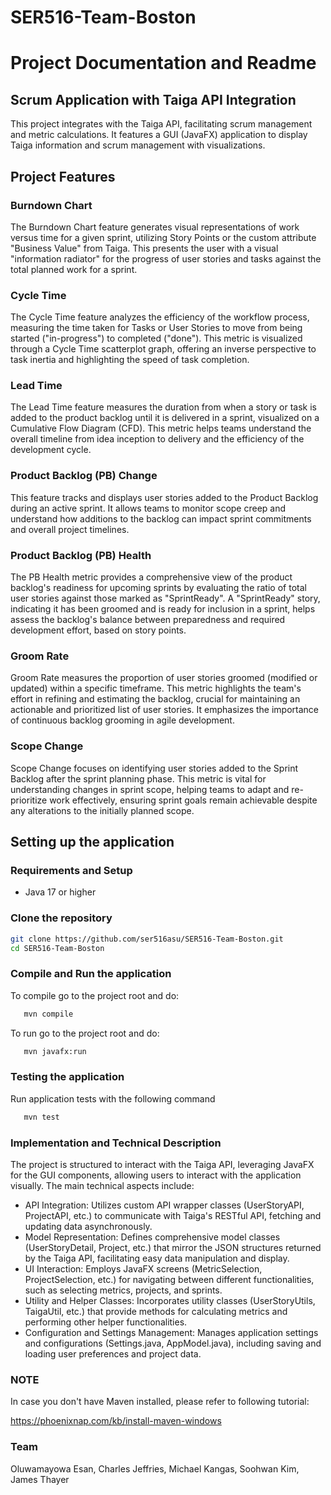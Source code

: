 # SER516-Team-Boston
# Project Documentation and Readme

## Scrum Application with Taiga API Integration

This project integrates with the Taiga API, facilitating scrum management and metric calculations. It features a GUI (JavaFX) application to display Taiga information and scrum management with visualizations. 

## Project Features

### Burndown Chart

The Burndown Chart feature generates visual representations of work versus time for a given sprint, utilizing Story Points or the custom attribute "Business Value" from Taiga. This presents the user with a visual "information radiator" for the progress of user stories and tasks against the total planned work for a sprint.

### Cycle Time

The Cycle Time feature analyzes the efficiency of the workflow process, measuring the time taken for Tasks or User Stories to move from being started ("in-progress") to completed ("done"). This metric is visualized through a Cycle Time scatterplot graph, offering an inverse perspective to task inertia and highlighting the speed of task completion.

### Lead Time

The Lead Time feature measures the duration from when a story or task is added to the product backlog until it is delivered in a sprint, visualized on a Cumulative Flow Diagram (CFD). This metric helps teams understand the overall timeline from idea inception to delivery and the efficiency of the development cycle.

### Product Backlog (PB) Change
This feature tracks and displays user stories added to the Product Backlog during an active sprint. It allows teams to monitor scope creep and understand how additions to the backlog can impact sprint commitments and overall project timelines.

### Product Backlog (PB) Health
The PB Health metric provides a comprehensive view of the product backlog's readiness for upcoming sprints by evaluating the ratio of total user stories against those marked as "SprintReady". A "SprintReady" story, indicating it has been groomed and is ready for inclusion in a sprint, helps assess the backlog's balance between preparedness and required development effort, based on story points.

### Groom Rate
Groom Rate measures the proportion of user stories groomed (modified or updated) within a specific timeframe. This metric highlights the team's effort in refining and estimating the backlog, crucial for maintaining an actionable and prioritized list of user stories. It emphasizes the importance of continuous backlog grooming in agile development.

### Scope Change
Scope Change focuses on identifying user stories added to the Sprint Backlog after the sprint planning phase. This metric is vital for understanding changes in sprint scope, helping teams to adapt and re-prioritize work effectively, ensuring sprint goals remain achievable despite any alterations to the initially planned scope.


## Setting up the application

### Requirements and Setup

- Java 17 or higher

### Clone the repository

   ```bash
   git clone https://github.com/ser516asu/SER516-Team-Boston.git
   cd SER516-Team-Boston
   ```

### Compile and Run the application

To compile go to the project root and do:

```bash
   mvn compile
   ```

To run go to the project root and do:

```bash
   mvn javafx:run
   ```


### Testing the application

Run application tests with the following command

```bash
   mvn test
   ```

### Implementation and Technical Description

The project is structured to interact with the Taiga API, leveraging JavaFX for the GUI components, allowing users to interact with the application visually. The main technical aspects include:

- API Integration: Utilizes custom API wrapper classes (UserStoryAPI, ProjectAPI, etc.) to communicate with Taiga's RESTful API, fetching and updating data asynchronously.
- Model Representation: Defines comprehensive model classes (UserStoryDetail, Project, etc.) that mirror the JSON structures returned by the Taiga API, facilitating easy data manipulation and display.
- UI Interaction: Employs JavaFX screens (MetricSelection, ProjectSelection, etc.) for navigating between different functionalities, such as selecting metrics, projects, and sprints.
- Utility and Helper Classes: Incorporates utility classes (UserStoryUtils, TaigaUtil, etc.) that provide methods for calculating metrics and performing other helper functionalities.
- Configuration and Settings Management: Manages application settings and configurations (Settings.java, AppModel.java), including saving and loading user preferences and project data.

### NOTE

In case you don't have Maven installed, please refer to following tutorial:

https://phoenixnap.com/kb/install-maven-windows


### Team

Oluwamayowa Esan, 
Charles Jeffries, 
Michael Kangas,
Soohwan Kim,
James Thayer